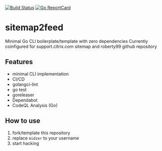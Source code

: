 [![Build Status](https://github.com/midzer/sitemap2feed/workflows/build/badge.svg)](https://github.com/midzer/sitemap2feed/actions)
[![Go ReportCard](https://goreportcard.com/badge/midzer/sitemap2feed)](https://goreportcard.com/report/midzer/sitemap2feed)

# sitemap2feed

Minimal Go CLI boilerplate/template with zero dependencies
Currently coinfigured for support.citrix.com sitemap and roberty99 github repository

## Features

- minimal CLI implementation
- CI/CD
- golangci-lint
- go test
- goreleaser
- Dependabot
- CodeQL Analysis (Go)

## How to use

1. fork/template this repository
2. replace `midzer` to your username
3. start hacking
